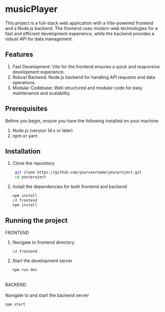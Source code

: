 # musicPlayer
This project is a full-stack web application with a Vite-powered frontend and a Node.js backend. The frontend uses modern web technologies for a fast and efficient development experience, while the backend provides a robust API for data management.
## Features
1. Fast Development: Vite for the frontend ensures a quick and responsive development experience.
2. Robust Backend: Node.js backend for handling API requests and data operations.
3. Modular Codebase: Well-structured and modular code for easy maintenance and scalability.
## Prerequisites
Before you begin, ensure you have the following installed on your machine:
1. Node.js (version 14.x or later)
2. npm or yarn

## Installation
1. Clone the repository
   ```sh
    git clone https://github.com/yourusername/yourproject.git
    cd yourproject
    ```
3. Install the dependencies for both frontend and backend
   ```sh
   npm install
   cd frontend
   npm install
   ```
## Running the project
FRONTEND
1. Navigate to frontend directory
   ```sh
   cd frontend
   ```
2. Start the development server
   ```sh
   npm run dev
   ```
<br>
BACKEND
  <br><br> Navigate to and start the backend server
  
   ```sh
   npm start
   ```
